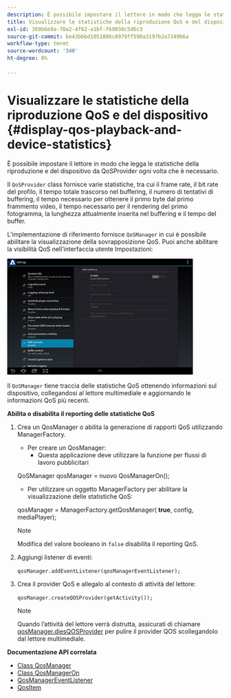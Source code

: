 ```yaml
---
description: È possibile impostare il lettore in modo che legga le statistiche della riproduzione e del dispositivo da QoSProvider ogni volta che è necessario.
title: Visualizzare le statistiche della riproduzione QoS e del dispositivo
exl-id: 369b6e9a-70a2-4f62-a1bf-f69030c5d6c3
source-git-commit: be43bbbd1051886c8979ff590a3197b2a7249b6a
workflow-type: tm+mt
source-wordcount: '340'
ht-degree: 0%

---
```


# Visualizzare le statistiche della riproduzione QoS e del dispositivo {#display-qos-playback-and-device-statistics}

È possibile impostare il lettore in modo che legga le statistiche della riproduzione e del dispositivo da QoSProvider ogni volta che è necessario.

Il `QoSProvider` class fornisce varie statistiche, tra cui il frame rate, il bit rate del profilo, il tempo totale trascorso nel buffering, il numero di tentativi di buffering, il tempo necessario per ottenere il primo byte dal primo frammento video, il tempo necessario per il rendering del primo fotogramma, la lunghezza attualmente inserita nel buffering e il tempo del buffer.

L’implementazione di riferimento fornisce `QoSManager` in cui è possibile abilitare la visualizzazione della sovrapposizione QoS. Puoi anche abilitare la visibilità QoS nell’interfaccia utente Impostazioni:

![](assets/qos-configuration.jpg)

Il `QoSManager` tiene traccia delle statistiche QoS ottenendo informazioni sul dispositivo, collegandosi al lettore multimediale e aggiornando le informazioni QoS più recenti.

**Abilita o disabilita il reporting delle statistiche QoS**

1. Crea un QosManager o abilita la generazione di rapporti QoS utilizzando ManagerFactory.

   * Per creare un QosManager:
      * Questa applicazione deve utilizzare la funzione per flussi di lavoro pubblicitari

   QoSManager qosManager = nuovo QosManagerOn();

   * Per utilizzare un oggetto ManagerFactory per abilitare la visualizzazione delle statistiche QoS:

   qosManager = ManagerFactory.getQosManager(
   <b>true</b>, config, mediaPlayer);

   >[!NOTE]
   >
   >Modifica del valore booleano in `false` disabilita il reporting QoS.

2. Aggiungi listener di eventi:

   `qosManager.addEventListener(qosManagerEventListener);`

3. Crea il provider QoS e allegalo al contesto di attività del lettore:

   `qosManager.createQOSProvider(getActivity());`

   >[!NOTE]
   >
   >Quando l’attività del lettore verrà distrutta, assicurati di chiamare [qosManager.diesQOSProvider](https://help.adobe.com/en_US/primetime/reference_implementation/android/javadoc/com/adobe/primetime/reference/manager/QosManager.html#destroyQOSProvider()) per pulire il provider QOS scollegandolo dal lettore multimediale.

**Documentazione API correlata**

* [Class QosManager](https://help.adobe.com/en_US/primetime/api/reference_implementation/android/javadoc/com/adobe/primetime/reference/manager/QosManager.html)
* [Class QosManagerOn](https://help.adobe.com/en_US/primetime/api/reference_implementation/android/javadoc/com/adobe/primetime/reference/manager/QosManagerOn.html)
* [QosManagerEventListener](https://help.adobe.com/en_US/primetime/api/reference_implementation/android/javadoc/com/adobe/primetime/reference/manager/QosManager.QosManagerEventListener.html)
* [QosItem](https://help.adobe.com/en_US/primetime/api/reference_implementation/android/javadoc/com/adobe/primetime/reference/manager/QosManager.QosItem.html)
